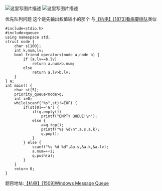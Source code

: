 ![这里写图片描述](http://img.blog.csdn.net/20160304234346558)
![这里写图片描述](http://img.blog.csdn.net/20160304234352386)


优先队列问题
这个是先输出权值较小的那个
与[【杭电】[1873]看病要排队](http://blog.csdn.net/u011493189/article/details/50805748)类似

```
#include<stdio.h>
#include<queue>
using namespace std;
struct node {
	char s[100];
	int k,num,lv;
	bool friend operator<(node a,node b) {
		if (a.lv==b.lv)
			return a.num>b.num;
		else
			return a.lv>b.lv;
	}
} a;
int main() {
	char st[5];
	priority_queue<node>q;
	int i=0;
	while(scanf("%s",st)!=EOF) {
		if(st[0]=='G') {
			if(q.empty())
				printf("EMPTY QUEUE!\n");
			else {
				a=q.top();
				printf("%s %d\n",a.s,a.k);
				q.pop();
			}
		} else {
			scanf("%s %d %d",&a.s,&a.k,&a.lv);
			a.num=++i;
			q.push(a);
		}
	}
	return 0;
}

```


题目地址:[【杭电】[1509]Windows Message Queue](http://acm.hdu.edu.cn/showproblem.php?pid=1509)